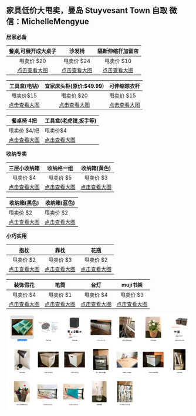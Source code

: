 ##  家具低价大甩卖，曼岛 Stuyvesant Town 自取  微信：MichelleMengyue

**居家必备**

|     餐桌,可展开成大桌子      |       沙发椅       |        隔断伸缩杆加窗帘        |
| :-----------------: | :-------------: | :--------------------: |
|       甩卖价 $20       |     甩卖价 $24     |        甩卖价 $10         |
| [点击查看大图][meal_desk] | [点击查看大图][chair] | [点击查看大图][window_cloth] |



|     工具盒(电钻)      | 宜家床头柜(原价:$49.99) | 可伸缩晾衣杆                |
| :--------------: | :--------------: | --------------------- |
|      甩卖价$15      |     甩卖价 $20      | 甩卖价 $15               |
| [点击查看大图][tool_2] | [点击查看大图][chest]  | [点击查看大图][clothesline] |

| 餐桌椅 4把               | 工具盒(老虎钳,扳手等)     |
| -------------------- | ---------------- |
| 甩卖价 $4/把             | 甩卖价$4            |
| [点击查看大图][meal_chair] | [点击查看大图][tool_1] |

**收纳专卖**

|         三层小收纳箱          |        收纳格一组        |       收纳箱(黄色)       |
| :---------------------: | :-----------------: | :-----------------: |
|         甩卖价 $4          |       甩卖价 $5        |       甩卖价 $3        |
| [点击查看大图][little_drawer] | [点击查看大图][box_group] | [点击查看大图][large_box] |



| 收纳箱(黑色)             | 收纳箱(蓝色)              |
| ------------------- | -------------------- |
| 甩卖价 $2              | 甩卖价 $2               |
| [点击查看大图][cloth_box] | [点击查看大图][middle_box] |

**小巧实用**

|          抱枕          |          靠枕          |       花瓶       |
| :------------------: | :------------------: | :------------: |
|        甩卖价 $2        |        甩卖价 $3        |     甩卖价 $2     |
| [点击查看大图][pillow_one] | [点击查看大图][pillow_two] | [点击查看大图][vase] |




|       装饰假花       |           笔筒            |       台灯       |     muji书架     |
| :--------------: | :---------------------: | :------------: | :------------: |
|      甩卖价 $4      |         甩卖价 $1          |     甩卖价 $4     |     甩卖价 $3     |
| [点击查看大图][flower] | [点击查看大图][pen_cantainer] | [点击查看大图][lamp] | [点击查看大图][muji] |



![alt](./img/thumb.png)



[bed]: https://github.com/MummyDing/forsale/blob/master/img/bed.jpg?raw=true
[box_group]: https://github.com/MummyDing/forsale/blob/master/img/box_group.png?raw=true
[chair]: https://github.com/MummyDing/forsale/blob/master/img/chair.jpg?raw=true
[chest]: https://github.com/MummyDing/forsale/blob/master/img/chest.jpg?raw=true
[cloth_box]: https://github.com/MummyDing/forsale/blob/master/img/cloth_box.png?raw=true
[clothesline]: https://github.com/MummyDing/forsale/blob/master/img/clothesline.png?raw=true
[desk]: https://github.com/MummyDing/forsale/blob/master/img/desk.jpg?raw=true
[flower]: https://github.com/MummyDing/forsale/blob/master/img/flower.jpg?raw=true
[lagest_box]: https://github.com/MummyDing/forsale/blob/master/img/lagest_box.png?raw=true
[lamp]: https://github.com/MummyDing/forsale/blob/master/img/lamp.png?raw=true
[large_box]: https://github.com/MummyDing/forsale/blob/master/img/large_box.png?raw=true
[little_box]: https://github.com/MummyDing/forsale/blob/master/img/little_box.png?raw=true
[little_drawer]: https://github.com/MummyDing/forsale/blob/master/img/little_drawer.jpg?raw=true
[meal_desk]: https://github.com/MummyDing/forsale/blob/master/img/meal_desk.jpg?raw=true
[meal_chair]:https://github.com/MummyDing/forsale/blob/master/img/meal_chair.jpg?raw=true
[middle_box]: https://github.com/MummyDing/forsale/blob/master/img/middle_box.png?raw=true
[muji]: https://github.com/MummyDing/forsale/blob/master/img/muji.png?raw=true
[pax]: https://github.com/MummyDing/forsale/blob/master/img/pax.jpg?raw=true
[pen_cantainer]: https://github.com/MummyDing/forsale/blob/master/img/pen_cantainer.png?raw=true
[pillow_one]: https://github.com/MummyDing/forsale/blob/master/img/pillow_one.png?raw=true
[pillow_two]: https://github.com/MummyDing/forsale/blob/master/img/pillow_two.png?raw=true
[tool_1]: https://github.com/MummyDing/forsale/blob/master/img/tool_1.jpg?raw=true
[tool_2]: https://github.com/MummyDing/forsale/blob/master/img/tool_2.jpg?raw=true
[uplight]: https://github.com/MummyDing/forsale/blob/master/img/uplight.jpg?raw=true
[vase]: https://github.com/MummyDing/forsale/blob/master/img/vase.png?raw=true
[water_can]: https://github.com/MummyDing/forsale/blob/master/img/water_can.png?raw=true
[window_cloth]: https://github.com/MummyDing/forsale/blob/master/img/window_cloth.jpg?raw=true

